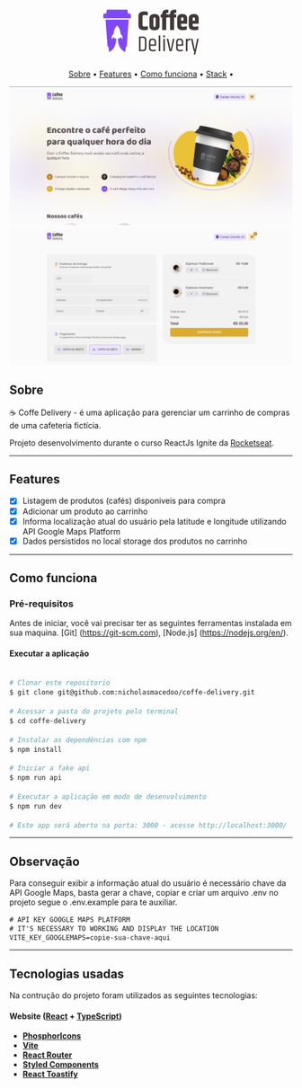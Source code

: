 

<h1 align="center">
    <img alt="ignite-timer" title="#ignite-timer" src="./src/assets/logo.svg" />
</h1>

<p align="center">
  <a href="#about">Sobre</a> •
  <a href="#features">Features</a> •
  <a href="#how-it-works">Como funciona</a> • 
  <a href="#tech-stack">Stack</a> • 
</p>

<div align="center"> 
	<img alt="ignite-timer" title="#ignite-timer" src="./public/screenshot-1.png" />
</div>

<div align="center"> 
	<img alt="ignite-timer" title="#ignite-timer" src="./public/screenshot-2.png" />
</div>

## Sobre

☕ Coffe Delivery - é uma aplicação para gerenciar um carrinho de compras de uma cafeteria fictícia.

Projeto desenvolvimento durante o curso ReactJs Ignite da [Rocketseat](https://www.rocketseat.com.br/ignite).

---

## Features

- [x] Listagem de produtos (cafés) disponiveis para compra
- [x] Adicionar um produto ao carrinho
- [x] Informa localização atual do usuário pela latitude e longitude utilizando API Google Maps Platform
- [x] Dados persistidos no local storage dos produtos no carrinho

---

## Como funciona

### Pré-requisitos

Antes de iniciar, você vai precisar ter as seguintes ferramentas instalada em sua maquina.
[Git] (https://git-scm.com), [Node.js] (https://nodejs.org/en/).

#### Executar a aplicação

```bash

# Clonar este repositorio
$ git clone git@github.com:nicholasmacedoo/coffe-delivery.git

# Acessar a pasta do projeto pelo terminal
$ cd coffe-delivery

# Instalar as dependências com npm
$ npm install

# Iniciar a fake api 
$ npm run api

# Executar a aplicação em modo de desenvolvimento
$ npm run dev

# Este app será aberto na porta: 3000 - acesse http://localhost:3000/

```
---
## Observação

Para conseguir exibir a informação atual do usuário é necessário chave da API Google Maps, basta gerar a chave, copiar e criar um arquivo .env no projeto segue o .env.example para te auxiliar.
```
# API KEY GOOGLE MAPS PLATFORM  
# IT'S NECESSARY TO WORKING AND DISPLAY THE LOCATION
VITE_KEY_GOOGLEMAPS=copie-sua-chave-aqui
```
---

## Tecnologias usadas

Na contrução do projeto foram utilizados as seguintes tecnologias:

#### **Website**  ([React](https://reactjs.org/)  +  [TypeScript](https://www.typescriptlang.org/))

- **[PhosphorIcons](https://phosphoricons.com/)**
- **[Vite](https://vitejs.dev/)**
- **[React Router](https://v5.reactrouter.com/web/guides/quick-start)**
- **[Styled Components](https://styled-components.com/)**
- **[React Toastify](https://fkhadra.github.io/react-toastify/introduction/)**
